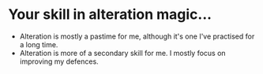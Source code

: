 # Your skill in alteration magic...
- Alteration is mostly a pastime for me, although it's one I've practised for a long time.
- Alteration is more of a secondary skill for me. I mostly focus on improving my defences.

